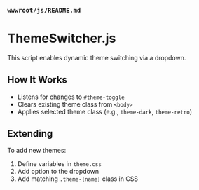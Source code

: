 ﻿### `wwwroot/js/README.md`

# ThemeSwitcher.js

This script enables dynamic theme switching via a dropdown.

## How It Works

- Listens for changes to `#theme-toggle`
- Clears existing theme class from `<body>`
- Applies selected theme class (e.g., `theme-dark`, `theme-retro`)

## Extending

To add new themes:
1. Define variables in `theme.css`
2. Add option to the dropdown
3. Add matching `.theme-{name}` class in CSS